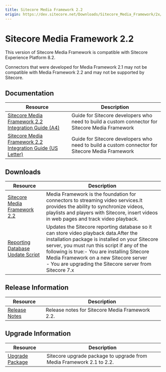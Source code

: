 ```yaml
---
title: Sitecore Media Framework 2.2
origin: https://dev.sitecore.net/Downloads/Sitecore_Media_Framework/2x/Sitecore_Media_Framework_22.aspx
---
```


# Sitecore Media Framework 2.2

This version of Sitecore Media Framework is compatible with Sitecore Experience Platform 8.2.

  <Alert variant='warning' mb={4}>
    <AlertIcon />
    

Connectors that were developed for Media Framework 2.1 may not be compatible with Media Framework 2.2 and may not be supported by Sitecore.


  </Alert>
  

## Documentation

 | Resource | Description |
 | --- | --- |
 | [Sitecore Media Framework 2.2 Integration Guide (A4)](https://sitecoredev.azureedge.net/~/media/4567C98375A44AA99336A0D4DCDBD789.ashx?date=20160927T202736) | Guide for Sitecore developers who need to build a custom connector for Sitecore Media Framework |
 | [Sitecore Media Framework 2.2 Integration Guide (US Letter)](https://sitecoredev.azureedge.net/~/media/FBEDEB97DCB04297A457CE1DF71D6F2D.ashx?date=20160927T202650) | Guide for Sitecore developers who need to build a custom connector for Sitecore Media Framework |

## Downloads

 | Resource | Description |
 | --- | --- |
 | [Sitecore Media Framework 2.2](https://sitecoredev.azureedge.net/~/media/20D959305FF24F99918B09B8CEE41F95.ashx?date=20160927T195356) | Media Framework is the foundation for connectors to streaming video services.It provides the ability to synchronize videos, playlists and players with Sitecore, insert videos in web pages and track video playback. |
 | [Reporting Database Update Script](https://sitecoredev.azureedge.net/~/media/BD67E8396481488399585FE988597F33.ashx?date=20161003T205609) | Updates the Sitecore reporting database so it can store video playback data.After the installation package is installed on your Sitecore server, you must run this script if any of the following is true:-   You are installing Sitecore Media Framework on a new Sitecore server<br />-   You are upgrading the Sitecore server from Sitecore 7.x |

## Release Information

 | Resource | Description |
 | --- | --- |
 | [Release Notes](https://dev.sitecore.net:443/downloads/Sitecore%20Media%20Framework/2x/Sitecore%20Media%20Framework%2022/Release%20Notes) | Release notes for Sitecore Media Framework 2.2. |

## Upgrade Information

 | Resource | Description |
 | --- | --- |
 | [Upgrade Package](https://sitecoredev.azureedge.net/~/media/CCC470C3548C470E95A23E3C317AB003.ashx?date=20161123T150553) | Sitecore upgrade package to upgrade from Media Framework 2.1 to 2.2. |